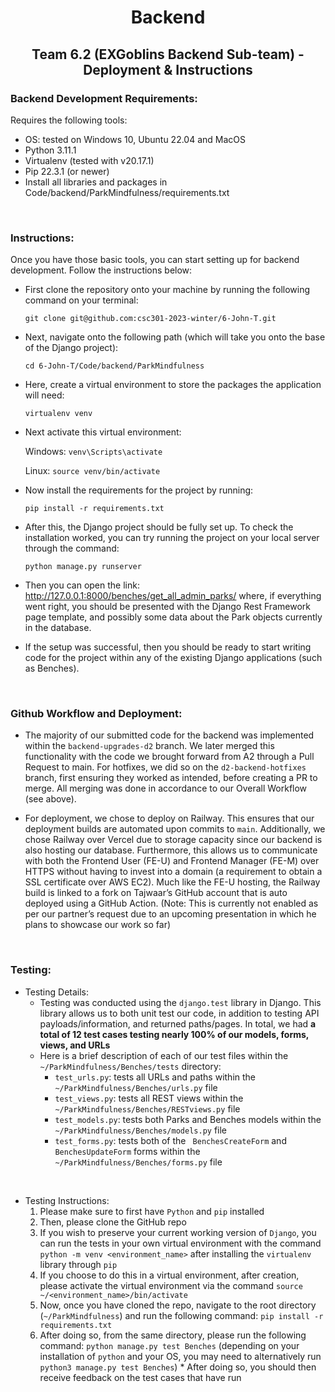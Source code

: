 # <p style="text-align: center;"><b>Backend</b></p>

## <p style="text-align: center;"><b>Team 6.2 (EXGoblins Backend Sub-team) - Deployment & Instructions</b></p>

### Backend Development Requirements:

Requires the following tools:

- OS: tested on Windows 10, Ubuntu 22.04 and MacOS
- Python 3.11.1
- Virtualenv (tested with v20.17.1)
- Pip 22.3.1 (or newer)
- Install all libraries and packages in Code/backend/ParkMindfulness/requirements.txt

&nbsp;
&nbsp;
&nbsp;

### Instructions:

Once you have those basic tools, you can start setting up for backend development. Follow the instructions below:

- First clone the repository onto your machine by running the following command on your terminal:&nbsp;

  `git clone git@github.com:csc301-2023-winter/6-John-T.git`

- Next, navigate onto the following path (which will take you onto the base of the Django project):&nbsp;

  `cd 6-John-T/Code/backend/ParkMindfulness`

- Here, create a virtual environment to store the packages the application will need:&nbsp;

  `virtualenv venv`

- Next activate this virtual environment:&nbsp;

  Windows: `venv\Scripts\activate`

  Linux: `source venv/bin/activate`

- Now install the requirements for the project by running:&nbsp;

  `pip install -r requirements.txt`

- After this, the Django project should be fully set up. To check the installation worked, you can try running the project on your local server through the command:&nbsp;

  `python manage.py runserver`

- Then you can open the link: http://127.0.0.1:8000/benches/get_all_admin_parks/ where, if everything went right, you should be presented with the Django Rest Framework page template, and possibly some data about the Park objects currently in the database.
- If the setup was successful, then you should be ready to start writing code for the project within any of the existing Django applications (such as Benches).

&nbsp;
&nbsp;
&nbsp;

### Github Workflow and Deployment:

- The majority of our submitted code for the backend was implemented within the `backend-upgrades-d2` branch. We later merged this functionality with the code we brought forward from A2 through a Pull Request to main. For hotfixes, we did so on the `d2-backend-hotfixes` branch, first ensuring they worked as intended, before creating a PR to merge. All merging was done in accordance to our Overall Workflow (see above).

- For deployment, we chose to deploy on Railway. This ensures that our deployment builds are automated upon commits to `main`. Additionally, we chose Railway over Vercel due to storage capacity since our backend is also hosting our database. Furthermore, this allows us to communicate with both the Frontend User (FE-U) and Frontend Manager (FE-M) over HTTPS without having to invest into a domain (a requirement to obtain a SSL certificate over AWS EC2). Much like the FE-U hosting, the Railway build is linked to a fork on Tajwaar’s GitHub account that is auto deployed using a GitHub Action. (Note: This is currently not enabled as per our partner’s request due to an upcoming presentation in which he plans to showcase our work so far)

&nbsp;
&nbsp;
&nbsp;

### Testing:

- Testing Details:
  - Testing was conducted using the `django.test` library in Django. This library allows us to both unit test our code, in addition to testing API payloads/information, and returned paths/pages. In total, we had **a total of 12 test cases testing nearly 100% of our models, forms, views, and URLs**
  - Here is a brief description of each of our test files within the `~/ParkMindfulness/Benches/tests` directory:
    - `test_urls.py`: tests all URLs and paths within the `~/ParkMindfulness/Benches/urls.py` file
    - `test_views.py`: tests all REST views within the `~/ParkMindfulness/Benches/RESTviews.py` file
    - `test_models.py`: tests both Parks and Benches models within the `~/ParkMindfulness/Benches/models.py` file
    - `test_forms.py`: tests both of the ` BenchesCreateForm` and `BenchesUpdateForm` forms within the `~/ParkMindfulness/Benches/forms.py` file

&nbsp;

- Testing Instructions:
  1. Please make sure to first have `Python` and `pip` installed
  2. Then, please clone the GitHub repo
  3. If you wish to preserve your current working version of `Django`, you can run the tests in your own virtual environment with the command `python -m venv <environment_name>` after installing the `virtualenv` library through `pip`
  4. If you choose to do this in a virtual environment, after creation, please activate the virtual environment via the command `source ~/<environment_name>/bin/activate`
  5. Now, once you have cloned the repo, navigate to the root directory (`~/ParkMindfulness`) and run the following command: `pip install -r requirements.txt`
  6. After doing so, from the same directory, please run the following command:
     `python manage.py test Benches` (depending on your installation of `python` and your OS, you may need to alternatively run `python3 manage.py test Benches`) \* After doing so, you should then receive feedback on the test cases that have run
